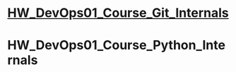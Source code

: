 # [HW_DevOps01_Course_Git_Internals](https://github.com/ihoraryku/HW_DevOps01_Course_Git)
# HW_DevOps01_Course_Python_Internals
